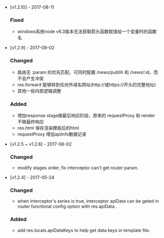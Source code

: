 * [v1.2.10] - 2017-08-11

  ### Fixed

  * windows系统node v6.3版本无法获取箭头函数赋值给一个变量时的函数名

* [v1.2.9] - 2017-08-02

  ### Changed

  * 路由无 :param 的优先匹配，可同时配置 /news/publih 和 /news/:id，而不会产生冲突
  * res.forward 能够转到任何外域名网址(http://或https://开头的完整地址)
  * 其他一些内部逻辑调整

  ### Added
  * 增加response stage做最后响应阶段，原来的 requestProxy 和 render 不做最终响应
  * res.html 保存渲染模板后的html
  * requestProxy 增加apiInfo数据记录

* [v1.2.5 ~ v1.2.6] - 2017-06-02

  ### Changed

  * modify stages order, fix interceptor can't get router param.

* [v1.2.4] - 2017-05-24

  ### Changed

  * when interceptor's series is true, interceptor apiData can be geted in router functional config option with res.apiData .

  ### Added

  * add res.locals.apiDataKeys to help get data keys in template file.